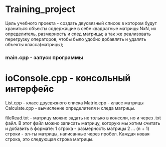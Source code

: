 # Training_project

Цель учебного проекта - создать двусвязный список в котором будут храниться объекты содержащие в себе квадратные матрицы NxN, их определитель, размерность и след матрицы; а так же реализовать перегрузку операторов, чтобы было удобно добавлять и удалять объекты класса(матрицы);

### main.cpp - запуск программы
# ioConsole.cpp - консольный интерфейс
List.cpp - класс двусвязного списка
Matrix.cpp - класс матрицы
Calculate.cpp - вычисление определителя и следа матрицы.

fileRead.txt - матрицу можно задать не только в консоли, но и через .txt файл. В этот файл можно записать матрицу, которую мы хотим считать и добавить в формате:
1 строка - размерность матрицы
2 ... (n + 1) строки - эл-ты матрицы, написанные через пробел. Каждая новая строка, это следующая строка матрицы.
